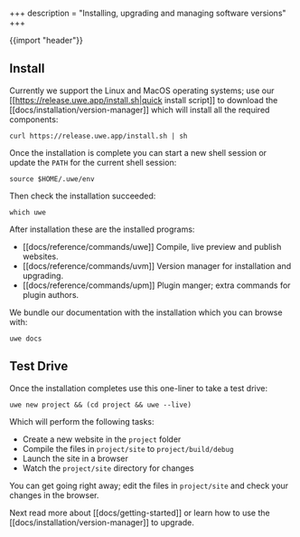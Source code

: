 +++
description = "Installing, upgrading and managing software versions"
+++

{{import "header"}}

## Install

Currently we support the Linux and MacOS operating systems; use our [[https://release.uwe.app/install.sh|quick install script]] to download the [[docs/installation/version-manager]] which will install all the required components:

```text
curl https://release.uwe.app/install.sh | sh
```

Once the installation is complete you can start a new shell session or update the `PATH` for the current shell session:

```text
source $HOME/.uwe/env
```

Then check the installation succeeded:

```text
which uwe
```

After installation these are the installed programs:

* [[docs/reference/commands/uwe]] Compile, live preview and publish websites.
* [[docs/reference/commands/uvm]] Version manager for installation and upgrading.
* [[docs/reference/commands/upm]] Plugin manger; extra commands for plugin authors.

We bundle our documentation with the installation which you can browse with:

```text
uwe docs
```

## Test Drive

Once the installation completes use this one-liner to take a test drive:

```text
uwe new project && (cd project && uwe --live)
```

Which will perform the following tasks:

* Create a new website in the `project` folder
* Compile the files in `project/site` to `project/build/debug`
* Launch the site in a browser
* Watch the `project/site` directory for changes

You can get going right away; edit the files in `project/site` and check your changes in the browser.

Next read more about [[docs/getting-started]] or learn how to use the [[docs/installation/version-manager]] to upgrade.

